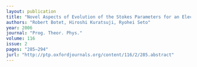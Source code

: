 ```yaml
---
layout: publication
title: "Novel Aspects of Evolution of the Stokes Parameters for an Electromagnetic Wave in Anisotropic Media"
authors: "Robert Botet, Hiroshi Kuratsuji, Ryohei Seto"
year: 2006
journal: "Prog. Theor. Phys."
volume: 116
issue: 2
pages: "285–294"
jurl: "http://ptp.oxfordjournals.org/content/116/2/285.abstract"
---
```


